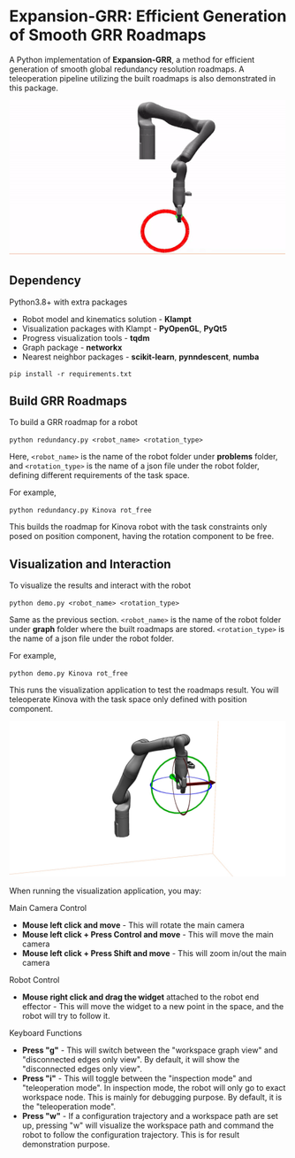 # Expansion-GRR: Efficient Generation of Smooth GRR Roadmaps

A Python implementation of **Expansion-GRR**, a method for efficient generation of smooth global
redundancy resolution roadmaps. A teleoperation pipeline utilizing the built roadmaps is also demonstrated in this package.

<img src="demo/cyclic.gif" alt="drawing" width="500"/>

## Dependency

Python3.8+ with extra packages

- Robot model and kinematics solution - **Klampt**
- Visualization packages with Klampt - **PyOpenGL**, **PyQt5**
- Progress visualization tools - **tqdm**
- Graph package - **networkx**
- Nearest neighbor packages - **scikit-learn**, **pynndescent**, **numba**

```
pip install -r requirements.txt
```

## Build GRR Roadmaps

To build a GRR roadmap for a robot

`python redundancy.py <robot_name> <rotation_type>`

Here, `<robot_name>` is the name of the robot folder under **problems** folder, and `<rotation_type>` is the name of a json file under the robot folder, defining different requirements of the task space. 

For example,

`python redundancy.py Kinova rot_free`

This builds the roadmap for Kinova robot with the task constraints only posed on position component, having the rotation component to be free.

## Visualization and Interaction

To visualize the results and interact with the robot

`python demo.py <robot_name> <rotation_type>`

Same as the previous section. `<robot_name>` is the name of the robot folder under **graph** folder where the built roadmaps are stored. `<rotation_type>` is the name of a json file under the robot folder.

For example,

`python demo.py Kinova rot_free`

This runs the visualization application to test the roadmaps result. You will teleoperate Kinova with the task space only defined with position component.

<img src="demo/visualization.jpg" alt="drawing" width="500"/>

When running the visualization application, you may:

Main Camera Control

- **Mouse left click and move** - This will rotate the main camera
- **Mouse left click + Press Control and move** - This will move the main camera
- **Mouse left click + Press Shift and move** - This will zoom in/out the main camera

Robot Control

- **Mouse right click and drag the widget** attached to the robot end effector - This will move the widget to a new point in the space, and the robot will try to follow it.

Keyboard Functions

- **Press "g"** - This will switch between the "workspace graph view" and "disconnected edges only view". By default, it will show the "disconnected edges only view".
- **Press "i"** - This will toggle between the "inspection mode" and "teleoperation mode". In inspection mode, the robot will only go to exact workspace node. This is mainly for debugging purpose. By default, it is the "teleoperation mode".
- **Press "w"** - If a configuration trajectory and a workspace path are set up, pressing "w" will visualize the workspace path and command the robot to follow the configuration trajectory. This is for result demonstration purpose.